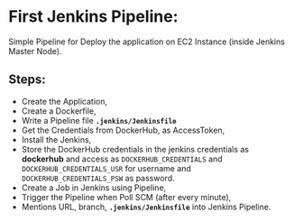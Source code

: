 # First Jenkins Pipeline:
Simple Pipeline for Deploy the application on EC2 Instance (inside Jenkins Master Node).

## Steps:
* Create the Application,
* Create a Dockerfile,
* Write a Pipeline file **`.jenkins/Jenkinsfile`**
* Get the Credentials from DockerHub, as AccessToken,
* Install the Jenkins,
* Store the DockerHub credentials in the jenkins credentials as **dockerhub** and access as `DOCKERHUB_CREDENTIALS` and `DOCKERHUB_CREDENTIALS_USR` for username and `DOCKERHUB_CREDENTIALS_PSW` as password.
* Create a Job in Jenkins using Pipeline,
* Trigger the Pipeline when Poll SCM (after every minute),
* Mentions URL, branch, **`.jenkins/Jenkinsfile`** into Jenkins Pipeline.